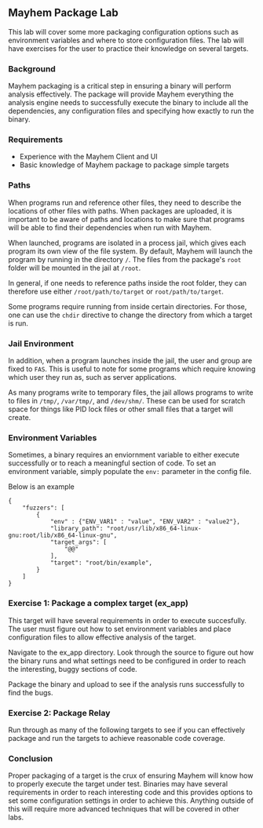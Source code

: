 ## Mayhem Package Lab 
This lab will cover some more packaging configuration options such as
environment variables and where to store configuration files. The lab will
have exercises for the user to practice their knowledge on several targets.

### Background
Mayhem packaging is a critical step in ensuring a binary will perform analysis
effectively. The package will provide Mayhem everything the analysis engine 
needs to successfully execute the binary to include all the dependencies, any
configuration files and specifying how exactly to run the binary. 

### Requirements
* Experience with the Mayhem Client and UI
* Basic knowledge of Mayhem package to package simple targets 

### Paths
When programs run and reference other files, they need to describe the
locations of other files with paths. When packages are uploaded, it is
important to be aware of paths and locations to make sure that programs
will be able to find their dependencies when run with Mayhem.

When launched, programs are isolated in a process jail, which gives
each program its own view of the file system. By default, Mayhem will
launch the program by running in the directory `/`. The files from
the package's `root` folder will be mounted in the jail at `/root`.

In general, if one needs to reference paths inside the root folder,
they can therefore use either `/root/path/to/target` or `root/path/to/target`.

Some programs require running from inside certain directories.
For those, one can use the `chdir` directive to change the directory from
which a target is run.

### Jail Environment
In addition, when a program launches inside the jail, the user and group
are fixed to `FAS`. This is useful to note for some programs which require
knowing which user they run as, such as server applications.

As many programs write to temporary files, the jail allows programs to
write to files in `/tmp/`, `/var/tmp/`, and `/dev/shm/`. These can be used
for scratch space for things like PID lock files or other small files that
a target will create.

### Environment Variables
Sometimes, a binary requires an enviornment variable to either execute
successfully or to reach a meaningful section of code. To set an 
environment variable, simply populate the `env:` parameter in the config file.

Below is an example
```
{
    "fuzzers": [
        {
            "env" : {"ENV_VAR1" : "value", "ENV_VAR2" : "value2"},
            "library_path": "root/usr/lib/x86_64-linux-gnu:root/lib/x86_64-linux-gnu",
            "target_args": [
                "@@"
            ],
            "target": "root/bin/example",
        }
    ]
}
```

### Exercise 1: Package a complex target (ex_app)
This target will have several requirements in order to execute succesfully. 
The user must figure out how to set environment variables and place 
configuration files to allow effective analysis of the target. 

Navigate to the ex_app directory. Look through the source
to figure out how the binary runs and what settings need to be configured in 
order to reach the interesting, buggy sections of code. 

Package the binary and upload to see if the analysis runs successfully to find
the bugs.

### Exercise 2: Package Relay
Run through as many of the following targets to see if you can effectively
package and run the targets to achieve reasonable code coverage. 

### Conclusion
Proper packaging of a target is the crux of ensuring Mayhem will know how to 
properly execute the target under test. Binaries may have several requirements
in order to reach interesting code and this provides options to set some
configuration settings in order to achieve this. Anything outside of this 
will require more advanced techniques that will be covered in other labs. 
